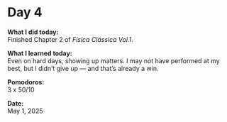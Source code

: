 # Day 4

**What I did today:**  
Finished Chapter 2 of *Física Clássica Vol.1*.

**What I learned today:**  
Even on hard days, showing up matters. I may not have performed at my best, but I didn’t give up — and that’s already a win.

**Pomodoros:**  
3 x 50/10

**Date:**  
May 1, 2025
